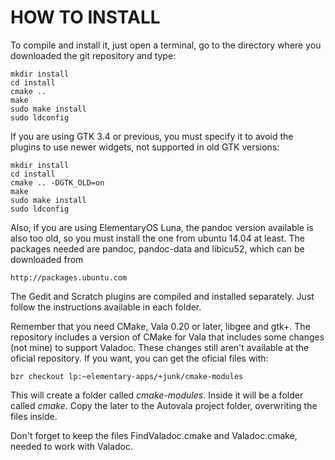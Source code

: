 # HOW TO INSTALL

To compile and install it, just open a terminal, go
to the directory where you downloaded the git repository
and type:

    mkdir install
    cd install
    cmake ..
    make
    sudo make install
    sudo ldconfig

If you are using GTK 3.4 or previous, you must specify it
to avoid the plugins to use newer widgets, not supported
in old GTK versions:

    mkdir install
    cd install
    cmake .. -DGTK_OLD=on
    make
    sudo make install
    sudo ldconfig

Also, if you are using ElementaryOS Luna, the pandoc version
available is also too old, so you must install the one from
ubuntu 14.04 at least. The packages needed are pandoc,
pandoc-data and libicu52, which can be downloaded from

    http://packages.ubuntu.com

The Gedit and Scratch plugins are compiled and installed
separately. Just follow the instructions available in each
folder.

Remember that you need CMake, Vala 0.20 or later, libgee
and gtk+. The repository includes a version of CMake for
Vala that includes some changes (not mine) to support
Valadoc. These changes still aren't available at the
oficial repository. If you want, you can get the oficial
files with:

    bzr checkout lp:~elementary-apps/+junk/cmake-modules

This will create a folder called *cmake-modules*. Inside
it will be a folder called *cmake*. Copy the later to the
Autovala project folder, overwriting the files inside.

Don't forget to keep the files FindValadoc.cmake and
Valadoc.cmake, needed to work with Valadoc.

